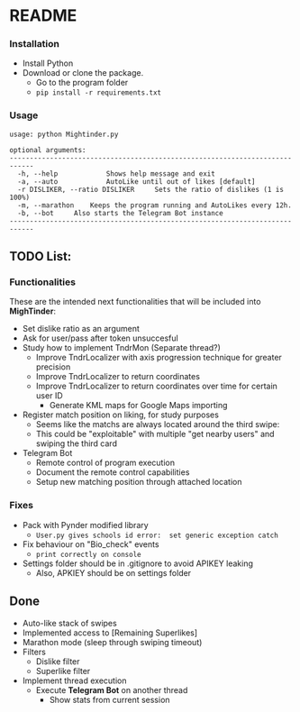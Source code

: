 # README

### Installation

- Install Python
- Download or clone the package.
	- Go to the program folder
	- `pip install -r requirements.txt`


### Usage

```
usage: python Mightinder.py 
		     
optional arguments: 
----------------------------------------------------------------------------
  -h, --help            Shows help message and exit
  -a, --auto            AutoLike until out of likes [default]
  -r DISLIKER, --ratio DISLIKER		Sets the ratio of dislikes (1 is 100%)		    
  -m, --marathon	Keeps the program running and AutoLikes every 12h. 
  -b, --bot		Also starts the Telegram Bot instance
----------------------------------------------------------------------------
```

## TODO List:

### Functionalities
These are the intended next functionalities that will be included into **MighTinder**: 
 - Set dislike ratio as an argument
 - Ask for user/pass after token unsuccesful
 - Study how to implement TndrMon (Separate thread?)
	 - Improve TndrLocalizer with axis progression technique for greater precision
	 - Improve TndrLocalizer to return coordinates
	 - Improve TndrLocalizer to return coordinates over time for certain user ID
		 - Generate KML maps for Google Maps importing
 - Register match position on liking, for study purposes
	 - Seems like the matchs are always located around the third swipe:
	 - This could be "exploitable" with multiple "get nearby users" and swiping the third card
 - Telegram Bot
	 - Remote control of program execution
	 - Document the remote control capabilities
	 - Setup new matching position through attached location


### Fixes

 - Pack with Pynder modified library
	 - `User.py gives schools id error:  set generic exception catch`
 - Fix behaviour on "Bio_check" events
 	 - `print correctly on console`
 - Settings folder should be in .gitignore to avoid APIKEY leaking
	 - Also, APKIEY should be on settings folder
    
## Done
 - Auto-like stack of swipes
 - Implemented access to [Remaining Superlikes]
 - Marathon mode (sleep through swiping timeout)
 - Filters
	 - Dislike filter
	 - Superlike filter
 - Implement thread execution
	 - Execute **Telegram Bot** on another thread
		 - Show stats from current session
